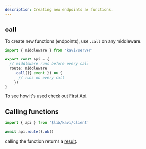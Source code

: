 ```yaml
---
description: Creating new endpoints as functions.
---
```


## call
To create new functions (endpoints), use `.call` on any middleware.
```ts
import { middleware } from 'kavi/server'

export const api = {
  // middleware runs before every call
  route: middleware 
    .call(({ event }) => {
      // runs on every call
    })
}
```

To see how it's used check out [First Api](/docs/getting-started/first-api).

## Calling functions
```ts file=client
import { api } from '$lib/kavi/client'

await api.route().ok()
```
calling the function returns a [result](/docs/handling-results/results).
